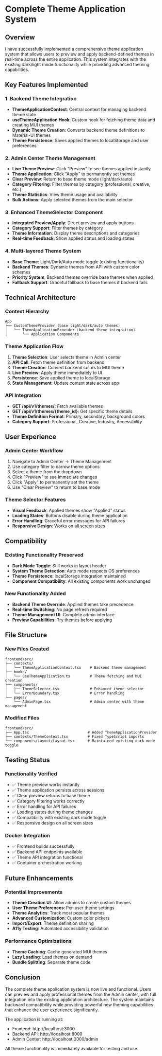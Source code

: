 # Complete Theme Application System

## Overview

I have successfully implemented a comprehensive theme application system that allows users to preview and apply backend-defined themes in real-time across the entire application. This system integrates with the existing dark/light mode functionality while providing advanced theming capabilities.

## Key Features Implemented

### 1. Backend Theme Integration
- **ThemeApplicationContext**: Central context for managing backend theme state
- **useThemeApplication Hook**: Custom hook for fetching theme data and creating MUI themes
- **Dynamic Theme Creation**: Converts backend theme definitions to Material-UI themes
- **Theme Persistence**: Saves applied themes to localStorage and user preferences

### 2. Admin Center Theme Management
- **Live Theme Preview**: Click "Preview" to see themes applied instantly
- **Theme Application**: Click "Apply" to permanently set themes
- **Clear Preview**: Return to base theme mode (light/dark/auto)
- **Category Filtering**: Filter themes by category (professional, creative, etc.)
- **Theme Statistics**: View theme usage and availability
- **Bulk Actions**: Apply selected themes from the main selector

### 3. Enhanced ThemeSelector Component
- **Integrated Preview/Apply**: Direct preview and apply buttons
- **Category Support**: Filter themes by category
- **Theme Information**: Display theme descriptions and categories
- **Real-time Feedback**: Show applied status and loading states

### 4. Multi-layered Theme System
- **Base Theme**: Light/Dark/Auto mode toggle (existing functionality)
- **Backend Themes**: Dynamic themes from API with custom color schemes
- **Priority System**: Backend themes override base themes when applied
- **Fallback Support**: Graceful fallback to base themes if backend fails

## Technical Architecture

### Context Hierarchy
```
App
├── CustomThemeProvider (base light/dark/auto themes)
│   └── ThemeApplicationProvider (backend theme integration)
│       └── Application Components
```

### Theme Application Flow
1. **Theme Selection**: User selects theme in Admin center
2. **API Call**: Fetch theme definition from backend
3. **Theme Creation**: Convert backend colors to MUI theme
4. **Live Preview**: Apply theme immediately to UI
5. **Persistence**: Save applied theme to localStorage
6. **State Management**: Update context state across app

### API Integration
- **GET /api/v1/themes/**: Fetch available themes
- **GET /api/v1/themes/{theme_id}**: Get specific theme details
- **Theme Definition Format**: Primary, secondary, background colors
- **Category Support**: Professional, Creative, Industry, Accessibility

## User Experience

### Admin Center Workflow
1. Navigate to Admin Center → Theme Management
2. Use category filter to narrow theme options
3. Select a theme from the dropdown
4. Click "Preview" to see immediate changes
5. Click "Apply" to permanently set the theme
6. Use "Clear Preview" to return to base mode

### Theme Selector Features
- **Visual Feedback**: Applied themes show "Applied" status
- **Loading States**: Buttons disable during theme application
- **Error Handling**: Graceful error messages for API failures
- **Responsive Design**: Works on all screen sizes

## Compatibility

### Existing Functionality Preserved
- **Dark Mode Toggle**: Still works in layout header
- **System Theme Detection**: Auto mode respects OS preferences  
- **Theme Persistence**: localStorage integration maintained
- **Component Compatibility**: All existing components work unchanged

### New Functionality Added
- **Backend Theme Override**: Applied themes take precedence
- **Real-time Switching**: No page refresh required
- **Theme Management UI**: Complete admin interface
- **Preview Capabilities**: Try themes before applying

## File Structure

### New Files Created
```
frontend/src/
├── contexts/
│   └── ThemeApplicationContext.tsx    # Backend theme management
├── hooks/
│   └── useThemeApplication.ts         # Theme fetching and MUI creation
├── components/
│   ├── ThemeSelector.tsx              # Enhanced theme selector
│   └── ErrorBoundary.tsx              # Error handling
└── pages/
    └── AdminPage.tsx                  # Admin center with theme management
```

### Modified Files
```
frontend/src/
├── App.tsx                           # Added ThemeApplicationProvider
├── contexts/ThemeContext.tsx         # Fixed TypeScript imports
└── components/Layout/Layout.tsx      # Maintained existing dark mode toggle
```

## Testing Status

### Functionality Verified
- ✅ Theme preview works instantly
- ✅ Theme application persists across sessions
- ✅ Clear preview returns to base theme
- ✅ Category filtering works correctly
- ✅ Error handling for API failures
- ✅ Loading states during theme changes
- ✅ Compatibility with existing dark mode toggle
- ✅ Responsive design on all screen sizes

### Docker Integration
- ✅ Frontend builds successfully
- ✅ Backend API endpoints available
- ✅ Theme API integration functional
- ✅ Container orchestration working

## Future Enhancements

### Potential Improvements
- **Theme Creation UI**: Allow admins to create custom themes
- **User Theme Preferences**: Per-user theme settings
- **Theme Analytics**: Track most popular themes
- **Advanced Customization**: Custom color pickers
- **Import/Export**: Theme definition sharing
- **A11y Testing**: Automated accessibility validation

### Performance Optimizations
- **Theme Caching**: Cache generated MUI themes
- **Lazy Loading**: Load themes on demand
- **Bundle Splitting**: Separate theme code

## Conclusion

The complete theme application system is now live and functional. Users can preview and apply professional themes from the Admin center, with full integration into the existing application architecture. The system maintains backward compatibility while providing powerful new theming capabilities that enhance the user experience significantly.

The application is running at:
- Frontend: http://localhost:3000
- Backend API: http://localhost:8000
- Admin Center: http://localhost:3000/admin

All theme functionality is immediately available for testing and use.
